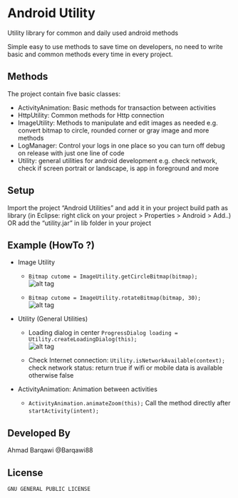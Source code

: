 Android Utility
======

Utility library for common and daily used android methods

Simple easy to use methods to save time on developers, no need to write basic and common methods every time in every project.


Methods
-----
The project contain five basic classes:
* ActivityAnimation: Basic methods for transaction between activities 
* HttpUtility: Common methods for Http connection 
* ImageUtility: Methods to manipulate and edit images as needed e.g. convert bitmap to circle, rounded corner or gray image and more methods
* LogManager: Control your logs in one place so you can turn off debug on release with just one line of code
* Utility: general utilities for android development e.g. check network, check if screen portrait or landscape, is app in foreground and more

Setup
-----
Import the project “Android Utilities” and add it in your project build path as library (in Eclipse: right click on your project > Properties > Android > Add..) <br/>
OR add the “utility.jar” in lib folder in your project

Example (HowTo ?)
-----
* Image Utility <br/>
    * ``` Bitmap cutome = ImageUtility.getCircleBitmap(bitmap); ``` <br/>
    ![alt tag](https://raw.github.com/Barqawiz/AndroidUtility/master/example/circle_image.png)

   * ``` Bitmap cutome = ImageUtility.rotateBitmap(bitmap, 30); ``` <br/>
    ![alt tag](https://raw.github.com/Barqawiz/AndroidUtility/master/example/rotate_image.png)


*  Utility (General Utilities)<br/>
    * Loading dialog in center ``` ProgressDialog loading = Utility.createLoadingDialog(this); ``` <br/>
      ![alt tag](https://raw.github.com/Barqawiz/AndroidUtility/master/example/loading_view.png) 

    * Check Internet connection: ``` Utility.isNetworkAvailable(context); ``` <br/>
      check network status: return true if wifi or mobile data is available otherwise false

* ActivityAnimation: Animation between activities <br/>
    * ``` ActivityAnimation.animateZoom(this); ```
       Call the method directly after ``` startActivity(intent); ```

Developed By
------------

Ahmad Barqawi @Barqawi88


License
-------
    GNU GENERAL PUBLIC LICENSE

